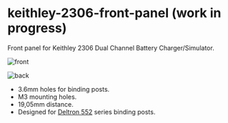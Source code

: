 # keithley-2306-front-panel (work in progress)

Front panel for Keithley 2306 Dual Channel Battery Charger/Simulator.

![front](/images/front.PNG?raw=true)

![back](/images/back.PNG?raw=true)

- 3.6mm holes for binding posts.
- M3 mounting holes.
- 19,05mm distance.
- Designed for [Deltron 552](https://www.dem-uk.com/deltron-components/products/4mm_single_pole_connectors/4mm_insulated_terminal/) series binding posts.
